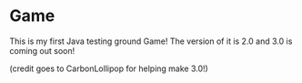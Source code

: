 # Game
This is my first Java testing ground Game!
The version of it is 2.0 and 3.0 is coming out soon! 

(credit goes to CarbonLollipop for helping make 3.0!)
